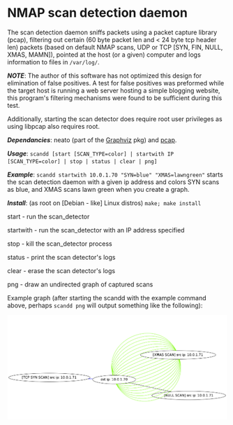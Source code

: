 NMAP scan detection daemon
=====================

The scan detection daemon sniffs packets using a packet capture library (pcap), filtering out certain (60 byte packet len and < 24 byte tcp header len) packets (based on default NMAP scans, UDP or TCP [SYN, FIN, NULL, XMAS, MAMN]), pointed at the host (or a given) computer and logs information to files in ```/var/log/```.

***NOTE***: The author of this software has not optimized this design for elimination of false positives. A test for false positives was preformed while the target host is running a web server hosting a simple blogging website, this program's filtering mechanisms were found to be sufficient during this test.

Additionally, starting the scan detector does require root user privileges as using libpcap also requires root.

***Dependancies***: neato (part of the [Graphviz](https://packages.debian.org/wheezy/libgraphviz-dev) pkg) and [pcap](https://packages.debian.org/squeeze/libpcap-dev).

***Usage***: ```scandd [start [SCAN_TYPE=color] | startwith IP [SCAN_TYPE=color] | stop | status | clear | png]```

***Example***: ```scandd startwith 10.0.1.70 "SYN=blue" "XMAS=lawngreen"``` starts the scan detection daemon with a given ip address and colors SYN scans as blue, and XMAS scans lawn green when you create a graph.

***Install***: (as root on [Debian - like] Linux distros) ```make; make install```

start - run the scan_detector

startwith - run the scan_detector with an IP address specified

stop - kill the scan_detector process

status - print the scan detector's logs

clear - erase the scan detector's logs

png - draw an undirected graph of captured scans

Example graph (after starting the scandd with the example command above, perhaps ```scandd png``` will output something like the following):

![alt text](https://raw.githubusercontent.com/clampz/scan_detection_daemon/master/ex/example_scan_detect.png "Example NMAP Scan 1")

